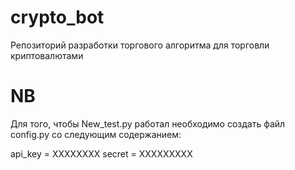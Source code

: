 # crypto_bot
Репозиторий разработки торгового алгоритма для торговли криптовалютами

# NB

Для того, чтобы New_test.py работал необходимо создать файл config.py со следующим содержанием:


api_key = XXXXXXXX
secret = XXXXXXXXX

